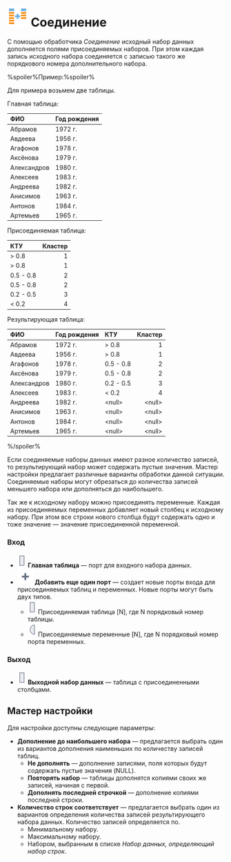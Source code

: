 # ![Соединение](../../images/icons/vendors/coluniondata.svg) Соединение

С помощью обработчика *Соединение* исходный набор данных дополняется полями присоединяемых наборов. При этом каждая запись исходного набора соединяется с записью такого же порядкового номера дополнительного набора.

%spoiler%Пример:%spoiler%

Для примера возьмем две таблицы.

Главная таблица:

|ФИО|Год рождения|
|:-|:-|
|Абрамов|1972 г.|
|Авдеева|1956 г.|
|Агафонов|1978 г.|
|Аксёнова|1979 г.|
|Александров|1980 г.|
|Алексеев|1983 г.|
|Андреева|1982 г.|
|Анисимов|1963 г.|
|Антонов|1984 г.|
|Артемьев|1965 г.|

Присоединяемая таблица:

|КТУ|Кластер|
|:-|-:|
|> 0.8|1|
|> 0.8|1|
|0.5 - 0.8|2|
|0.5 - 0.8|2|
|0.2 - 0.5|3|
|< 0.2|4|

Результирующая таблица:

|ФИО|Год рождения|КТУ|Кластер|
|:-|:-|:-|-:|
|Абрамов|1972 г.|> 0.8|1|
|Авдеева|1956 г.|> 0.8|1|
|Агафонов|1978 г.|0.5 - 0.8|2|
|Аксёнова|1979 г.|0.5 - 0.8|2|
|Александров|1980 г.|0.2 - 0.5|3|
|Алексеев|1983 г.|< 0.2|4|
|Андреева|1982 г.|&#60;null>|&#60;null>|
|Анисимов|1963 г.|&#60;null>|&#60;null>|
|Антонов|1984 г.|&#60;null>|&#60;null>|
|Артемьев|1965 г.|&#60;null>|&#60;null>|

%/spoiler%

Если соединяемые наборы данных имеют разное количество записей, то результирующий набор может содержать пустые значения. Мастер настройки предлагает различные варианты обработки данной ситуации. Соединяемые наборы могут обрезаться до количества записей меньшего набора или дополняться до наибольшего.

Так же к исходному набору можно присоединять переменные. Каждая из присоединяемых переменных добавляет новый столбец к исходному набору. При этом все строки нового столбца будут содержать одно и тоже значение — значение присоединенной переменной.

### Вход

* ![Главная таблица](../../images/icons/ports/input_table_inactive.svg) **Главная таблица** — порт для входного набора данных.
* ![Добавить порт](../../images/icons/toolbar-controls_18x18/toolbar-controls_18x18_plus-native_default.svg) **Добавить еще один порт** — создает новые порты входа для присоединяемых таблиц и переменных. Новые порты могут быть двух типов.
  * ![Присоединяемая таблица](../../images/icons/ports/input_table_inactive.svg) Присоединяемая таблица [N], где N порядковый номер таблицы.
  * ![Присоединяемые переменные](../../images/icons/ports/input_variable_inactive.svg) Присоединяемые переменные [N], где N порядковый номер порта переменных.

### Выход

* ![Выходной набор данных](../../images/icons/ports/input_table_inactive.svg) **Выходной набор данных** — таблица с присоединенными столбцами.

## Мастер настройки

Для настройки доступны следующие параметры:

* **Дополнение до наибольшего набора** — предлагается выбрать один из вариантов дополнения наименьших по количеству записей таблиц.
  * **Не дополнять** — дополнение записями, поля которых будут содержать пустые значения (NULL).
  * **Повторять набор** — таблицы дополнятся копиями своих же записей, начиная с первой.
  * **Дополнять последней строчкой** — дополнение копиями последней строки.
* **Количество строк соответствует** — предлагается выбрать один из вариантов определения количества записей результирующего набора данных. Количество записей определяется по.
  * Минимальному набору.
  * Максимальному набору.
  * Набором, выбранным в списке *Набор данных, определяющий набор строк*.
